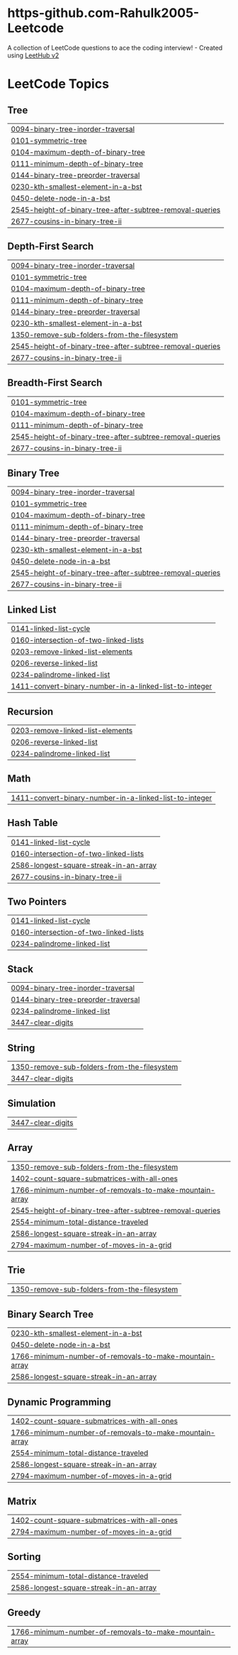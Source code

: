 # https-github.com-Rahulk2005-Leetcode
A collection of LeetCode questions to ace the coding interview! - Created using [LeetHub v2](https://github.com/arunbhardwaj/LeetHub-2.0)

<!---LeetCode Topics Start-->
# LeetCode Topics
## Tree
|  |
| ------- |
| [0094-binary-tree-inorder-traversal](https://github.com/Rahulk2005/https-github.com-Rahulk2005-Leetcode/tree/master/0094-binary-tree-inorder-traversal) |
| [0101-symmetric-tree](https://github.com/Rahulk2005/https-github.com-Rahulk2005-Leetcode/tree/master/0101-symmetric-tree) |
| [0104-maximum-depth-of-binary-tree](https://github.com/Rahulk2005/https-github.com-Rahulk2005-Leetcode/tree/master/0104-maximum-depth-of-binary-tree) |
| [0111-minimum-depth-of-binary-tree](https://github.com/Rahulk2005/https-github.com-Rahulk2005-Leetcode/tree/master/0111-minimum-depth-of-binary-tree) |
| [0144-binary-tree-preorder-traversal](https://github.com/Rahulk2005/https-github.com-Rahulk2005-Leetcode/tree/master/0144-binary-tree-preorder-traversal) |
| [0230-kth-smallest-element-in-a-bst](https://github.com/Rahulk2005/https-github.com-Rahulk2005-Leetcode/tree/master/0230-kth-smallest-element-in-a-bst) |
| [0450-delete-node-in-a-bst](https://github.com/Rahulk2005/https-github.com-Rahulk2005-Leetcode/tree/master/0450-delete-node-in-a-bst) |
| [2545-height-of-binary-tree-after-subtree-removal-queries](https://github.com/Rahulk2005/https-github.com-Rahulk2005-Leetcode/tree/master/2545-height-of-binary-tree-after-subtree-removal-queries) |
| [2677-cousins-in-binary-tree-ii](https://github.com/Rahulk2005/https-github.com-Rahulk2005-Leetcode/tree/master/2677-cousins-in-binary-tree-ii) |
## Depth-First Search
|  |
| ------- |
| [0094-binary-tree-inorder-traversal](https://github.com/Rahulk2005/https-github.com-Rahulk2005-Leetcode/tree/master/0094-binary-tree-inorder-traversal) |
| [0101-symmetric-tree](https://github.com/Rahulk2005/https-github.com-Rahulk2005-Leetcode/tree/master/0101-symmetric-tree) |
| [0104-maximum-depth-of-binary-tree](https://github.com/Rahulk2005/https-github.com-Rahulk2005-Leetcode/tree/master/0104-maximum-depth-of-binary-tree) |
| [0111-minimum-depth-of-binary-tree](https://github.com/Rahulk2005/https-github.com-Rahulk2005-Leetcode/tree/master/0111-minimum-depth-of-binary-tree) |
| [0144-binary-tree-preorder-traversal](https://github.com/Rahulk2005/https-github.com-Rahulk2005-Leetcode/tree/master/0144-binary-tree-preorder-traversal) |
| [0230-kth-smallest-element-in-a-bst](https://github.com/Rahulk2005/https-github.com-Rahulk2005-Leetcode/tree/master/0230-kth-smallest-element-in-a-bst) |
| [1350-remove-sub-folders-from-the-filesystem](https://github.com/Rahulk2005/https-github.com-Rahulk2005-Leetcode/tree/master/1350-remove-sub-folders-from-the-filesystem) |
| [2545-height-of-binary-tree-after-subtree-removal-queries](https://github.com/Rahulk2005/https-github.com-Rahulk2005-Leetcode/tree/master/2545-height-of-binary-tree-after-subtree-removal-queries) |
| [2677-cousins-in-binary-tree-ii](https://github.com/Rahulk2005/https-github.com-Rahulk2005-Leetcode/tree/master/2677-cousins-in-binary-tree-ii) |
## Breadth-First Search
|  |
| ------- |
| [0101-symmetric-tree](https://github.com/Rahulk2005/https-github.com-Rahulk2005-Leetcode/tree/master/0101-symmetric-tree) |
| [0104-maximum-depth-of-binary-tree](https://github.com/Rahulk2005/https-github.com-Rahulk2005-Leetcode/tree/master/0104-maximum-depth-of-binary-tree) |
| [0111-minimum-depth-of-binary-tree](https://github.com/Rahulk2005/https-github.com-Rahulk2005-Leetcode/tree/master/0111-minimum-depth-of-binary-tree) |
| [2545-height-of-binary-tree-after-subtree-removal-queries](https://github.com/Rahulk2005/https-github.com-Rahulk2005-Leetcode/tree/master/2545-height-of-binary-tree-after-subtree-removal-queries) |
| [2677-cousins-in-binary-tree-ii](https://github.com/Rahulk2005/https-github.com-Rahulk2005-Leetcode/tree/master/2677-cousins-in-binary-tree-ii) |
## Binary Tree
|  |
| ------- |
| [0094-binary-tree-inorder-traversal](https://github.com/Rahulk2005/https-github.com-Rahulk2005-Leetcode/tree/master/0094-binary-tree-inorder-traversal) |
| [0101-symmetric-tree](https://github.com/Rahulk2005/https-github.com-Rahulk2005-Leetcode/tree/master/0101-symmetric-tree) |
| [0104-maximum-depth-of-binary-tree](https://github.com/Rahulk2005/https-github.com-Rahulk2005-Leetcode/tree/master/0104-maximum-depth-of-binary-tree) |
| [0111-minimum-depth-of-binary-tree](https://github.com/Rahulk2005/https-github.com-Rahulk2005-Leetcode/tree/master/0111-minimum-depth-of-binary-tree) |
| [0144-binary-tree-preorder-traversal](https://github.com/Rahulk2005/https-github.com-Rahulk2005-Leetcode/tree/master/0144-binary-tree-preorder-traversal) |
| [0230-kth-smallest-element-in-a-bst](https://github.com/Rahulk2005/https-github.com-Rahulk2005-Leetcode/tree/master/0230-kth-smallest-element-in-a-bst) |
| [0450-delete-node-in-a-bst](https://github.com/Rahulk2005/https-github.com-Rahulk2005-Leetcode/tree/master/0450-delete-node-in-a-bst) |
| [2545-height-of-binary-tree-after-subtree-removal-queries](https://github.com/Rahulk2005/https-github.com-Rahulk2005-Leetcode/tree/master/2545-height-of-binary-tree-after-subtree-removal-queries) |
| [2677-cousins-in-binary-tree-ii](https://github.com/Rahulk2005/https-github.com-Rahulk2005-Leetcode/tree/master/2677-cousins-in-binary-tree-ii) |
## Linked List
|  |
| ------- |
| [0141-linked-list-cycle](https://github.com/Rahulk2005/https-github.com-Rahulk2005-Leetcode/tree/master/0141-linked-list-cycle) |
| [0160-intersection-of-two-linked-lists](https://github.com/Rahulk2005/https-github.com-Rahulk2005-Leetcode/tree/master/0160-intersection-of-two-linked-lists) |
| [0203-remove-linked-list-elements](https://github.com/Rahulk2005/https-github.com-Rahulk2005-Leetcode/tree/master/0203-remove-linked-list-elements) |
| [0206-reverse-linked-list](https://github.com/Rahulk2005/https-github.com-Rahulk2005-Leetcode/tree/master/0206-reverse-linked-list) |
| [0234-palindrome-linked-list](https://github.com/Rahulk2005/https-github.com-Rahulk2005-Leetcode/tree/master/0234-palindrome-linked-list) |
| [1411-convert-binary-number-in-a-linked-list-to-integer](https://github.com/Rahulk2005/https-github.com-Rahulk2005-Leetcode/tree/master/1411-convert-binary-number-in-a-linked-list-to-integer) |
## Recursion
|  |
| ------- |
| [0203-remove-linked-list-elements](https://github.com/Rahulk2005/https-github.com-Rahulk2005-Leetcode/tree/master/0203-remove-linked-list-elements) |
| [0206-reverse-linked-list](https://github.com/Rahulk2005/https-github.com-Rahulk2005-Leetcode/tree/master/0206-reverse-linked-list) |
| [0234-palindrome-linked-list](https://github.com/Rahulk2005/https-github.com-Rahulk2005-Leetcode/tree/master/0234-palindrome-linked-list) |
## Math
|  |
| ------- |
| [1411-convert-binary-number-in-a-linked-list-to-integer](https://github.com/Rahulk2005/https-github.com-Rahulk2005-Leetcode/tree/master/1411-convert-binary-number-in-a-linked-list-to-integer) |
## Hash Table
|  |
| ------- |
| [0141-linked-list-cycle](https://github.com/Rahulk2005/https-github.com-Rahulk2005-Leetcode/tree/master/0141-linked-list-cycle) |
| [0160-intersection-of-two-linked-lists](https://github.com/Rahulk2005/https-github.com-Rahulk2005-Leetcode/tree/master/0160-intersection-of-two-linked-lists) |
| [2586-longest-square-streak-in-an-array](https://github.com/Rahulk2005/https-github.com-Rahulk2005-Leetcode/tree/master/2586-longest-square-streak-in-an-array) |
| [2677-cousins-in-binary-tree-ii](https://github.com/Rahulk2005/https-github.com-Rahulk2005-Leetcode/tree/master/2677-cousins-in-binary-tree-ii) |
## Two Pointers
|  |
| ------- |
| [0141-linked-list-cycle](https://github.com/Rahulk2005/https-github.com-Rahulk2005-Leetcode/tree/master/0141-linked-list-cycle) |
| [0160-intersection-of-two-linked-lists](https://github.com/Rahulk2005/https-github.com-Rahulk2005-Leetcode/tree/master/0160-intersection-of-two-linked-lists) |
| [0234-palindrome-linked-list](https://github.com/Rahulk2005/https-github.com-Rahulk2005-Leetcode/tree/master/0234-palindrome-linked-list) |
## Stack
|  |
| ------- |
| [0094-binary-tree-inorder-traversal](https://github.com/Rahulk2005/https-github.com-Rahulk2005-Leetcode/tree/master/0094-binary-tree-inorder-traversal) |
| [0144-binary-tree-preorder-traversal](https://github.com/Rahulk2005/https-github.com-Rahulk2005-Leetcode/tree/master/0144-binary-tree-preorder-traversal) |
| [0234-palindrome-linked-list](https://github.com/Rahulk2005/https-github.com-Rahulk2005-Leetcode/tree/master/0234-palindrome-linked-list) |
| [3447-clear-digits](https://github.com/Rahulk2005/https-github.com-Rahulk2005-Leetcode/tree/master/3447-clear-digits) |
## String
|  |
| ------- |
| [1350-remove-sub-folders-from-the-filesystem](https://github.com/Rahulk2005/https-github.com-Rahulk2005-Leetcode/tree/master/1350-remove-sub-folders-from-the-filesystem) |
| [3447-clear-digits](https://github.com/Rahulk2005/https-github.com-Rahulk2005-Leetcode/tree/master/3447-clear-digits) |
## Simulation
|  |
| ------- |
| [3447-clear-digits](https://github.com/Rahulk2005/https-github.com-Rahulk2005-Leetcode/tree/master/3447-clear-digits) |
## Array
|  |
| ------- |
| [1350-remove-sub-folders-from-the-filesystem](https://github.com/Rahulk2005/https-github.com-Rahulk2005-Leetcode/tree/master/1350-remove-sub-folders-from-the-filesystem) |
| [1402-count-square-submatrices-with-all-ones](https://github.com/Rahulk2005/https-github.com-Rahulk2005-Leetcode/tree/master/1402-count-square-submatrices-with-all-ones) |
| [1766-minimum-number-of-removals-to-make-mountain-array](https://github.com/Rahulk2005/https-github.com-Rahulk2005-Leetcode/tree/master/1766-minimum-number-of-removals-to-make-mountain-array) |
| [2545-height-of-binary-tree-after-subtree-removal-queries](https://github.com/Rahulk2005/https-github.com-Rahulk2005-Leetcode/tree/master/2545-height-of-binary-tree-after-subtree-removal-queries) |
| [2554-minimum-total-distance-traveled](https://github.com/Rahulk2005/https-github.com-Rahulk2005-Leetcode/tree/master/2554-minimum-total-distance-traveled) |
| [2586-longest-square-streak-in-an-array](https://github.com/Rahulk2005/https-github.com-Rahulk2005-Leetcode/tree/master/2586-longest-square-streak-in-an-array) |
| [2794-maximum-number-of-moves-in-a-grid](https://github.com/Rahulk2005/https-github.com-Rahulk2005-Leetcode/tree/master/2794-maximum-number-of-moves-in-a-grid) |
## Trie
|  |
| ------- |
| [1350-remove-sub-folders-from-the-filesystem](https://github.com/Rahulk2005/https-github.com-Rahulk2005-Leetcode/tree/master/1350-remove-sub-folders-from-the-filesystem) |
## Binary Search Tree
|  |
| ------- |
| [0230-kth-smallest-element-in-a-bst](https://github.com/Rahulk2005/https-github.com-Rahulk2005-Leetcode/tree/master/0230-kth-smallest-element-in-a-bst) |
| [0450-delete-node-in-a-bst](https://github.com/Rahulk2005/https-github.com-Rahulk2005-Leetcode/tree/master/0450-delete-node-in-a-bst) |
| [1766-minimum-number-of-removals-to-make-mountain-array](https://github.com/Rahulk2005/https-github.com-Rahulk2005-Leetcode/tree/master/1766-minimum-number-of-removals-to-make-mountain-array) |
| [2586-longest-square-streak-in-an-array](https://github.com/Rahulk2005/https-github.com-Rahulk2005-Leetcode/tree/master/2586-longest-square-streak-in-an-array) |
## Dynamic Programming
|  |
| ------- |
| [1402-count-square-submatrices-with-all-ones](https://github.com/Rahulk2005/https-github.com-Rahulk2005-Leetcode/tree/master/1402-count-square-submatrices-with-all-ones) |
| [1766-minimum-number-of-removals-to-make-mountain-array](https://github.com/Rahulk2005/https-github.com-Rahulk2005-Leetcode/tree/master/1766-minimum-number-of-removals-to-make-mountain-array) |
| [2554-minimum-total-distance-traveled](https://github.com/Rahulk2005/https-github.com-Rahulk2005-Leetcode/tree/master/2554-minimum-total-distance-traveled) |
| [2586-longest-square-streak-in-an-array](https://github.com/Rahulk2005/https-github.com-Rahulk2005-Leetcode/tree/master/2586-longest-square-streak-in-an-array) |
| [2794-maximum-number-of-moves-in-a-grid](https://github.com/Rahulk2005/https-github.com-Rahulk2005-Leetcode/tree/master/2794-maximum-number-of-moves-in-a-grid) |
## Matrix
|  |
| ------- |
| [1402-count-square-submatrices-with-all-ones](https://github.com/Rahulk2005/https-github.com-Rahulk2005-Leetcode/tree/master/1402-count-square-submatrices-with-all-ones) |
| [2794-maximum-number-of-moves-in-a-grid](https://github.com/Rahulk2005/https-github.com-Rahulk2005-Leetcode/tree/master/2794-maximum-number-of-moves-in-a-grid) |
## Sorting
|  |
| ------- |
| [2554-minimum-total-distance-traveled](https://github.com/Rahulk2005/https-github.com-Rahulk2005-Leetcode/tree/master/2554-minimum-total-distance-traveled) |
| [2586-longest-square-streak-in-an-array](https://github.com/Rahulk2005/https-github.com-Rahulk2005-Leetcode/tree/master/2586-longest-square-streak-in-an-array) |
## Greedy
|  |
| ------- |
| [1766-minimum-number-of-removals-to-make-mountain-array](https://github.com/Rahulk2005/https-github.com-Rahulk2005-Leetcode/tree/master/1766-minimum-number-of-removals-to-make-mountain-array) |
<!---LeetCode Topics End-->